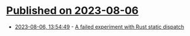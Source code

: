 # [Published on 2023-08-06](index.md)

* [2023-08-06, 13:54:49](https://lobste.rs/s/zsj83b/failed_experiment_with_rust_static) - [A failed experiment with Rust static dispatch](https://jmmv.dev/2023/08/rust-static-dispatch-failed-experiment.html)

